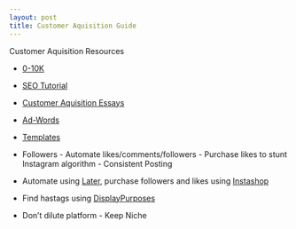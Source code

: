 ```yaml
---
layout: post
title: Customer Aquisition Guide
---
```


<div class="message">
  Customer Aquisition Resources
</div>

* [0-10K](https://sumo.com/stories/0-10k-nat-eliason?src=nat)

* [SEO Tutorial](https://medium.com/startup-grind/seo-is-not-hard-a-step-by-step-seo-tutorial-for-beginners-that-will-get-you-ranked-every-single-1b903b3ab6bb)

* [Customer Aquisition Essays](https://brianbalfour.com/essays/customer-acquisition)

* [Ad-Words](https://www.shopify.com/blog/16909640-how-to-spend-your-first-100-on-google-adwords)

* [Templates](https://usefyi.com/templates/marketing-templates/)

* Followers - Automate likes/comments/followers - Purchase likes to stunt Instagram algorithm - Consistent Posting

* Automate using [Later](https://later.com), purchase followers and likes using [Instashop](https://instashop.today)

* Find hastags using [DisplayPurposes](https://displaypurposes.com)

* Don’t dilute platform - Keep Niche

